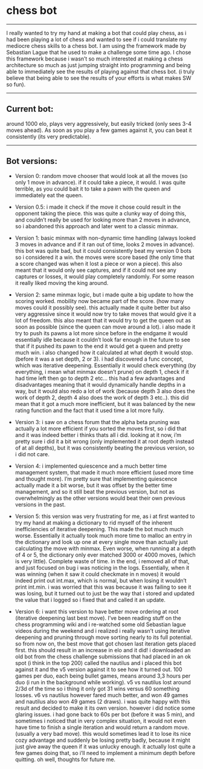 # chess bot
---

I really wanted to try my hand at making a bot that could play chess, as i had been playing a lot of chess and wanted to see if i could translate my mediocre chess skills to a chess bot. I am using the framework made by Sebastian Lague that he used to make a challenge some time ago. I chose this framework because i wasn’t so much interested at making a chess architecture so much as just jumping straight into programming and being able to immediately see the results of playing against that chess bot. (i truly believe that being able to see the results of your efforts is what makes SW so fun). 

---

## Current bot:

around 1000 elo, plays very aggressively, but easily tricked (only sees 3-4 moves ahead). As soon as you play a few games against it, you can beat it consistently (its very predictable).

---

## Bot versions:

- Version 0: random move chooser that would look at all the moves (so only 1 move in advance). if it could take a piece, it would. I was quite terrible, as you could bait it to take a pawn with the queen and immediately eat the queen.

- Version 0.5: i made it check if the move it chose could result in the opponent taking the piece. this was quite a clunky way of doing this, and couldn’t really be used for looking more than 2 moves in advance, so i abandoned this approach and later went to a classic minmax.

- Version 1: basic minmax with non-dynamic time handling (always looked 3 moves in advance and if it ran out of time, looks 2 moves in advance). this bot was quite bad, but it could consistently beat my version 0 bots so i considered it a win. the moves were score based (the only time that a score changed was when it lost a piece or won a piece). this also meant that it would only see captures, and if it could not see any captures or losses, it would play completely randomly. For some reason it really liked moving the king around.

- Version 2: same minmax logic, but i made quite a big update to how the scoring worked. mobility now became part of the score. (how many moves could it possibly see). this actually made it quite better but also very aggressive since it would now try to take moves that would give it a lot of freedom. this also meant that it would try to get the queen out as soon as possible (since the queen can move around a lot). i also made it try to push its pawns a lot more since before in the endgame it would essentially idle because it couldn’t look far enough in the future to see that if it pushed its pawn to the end it would get a queen and pretty much win. i also changed how it calculated at what depth it would stop. (before it was a set depth, 2 or 3). i had discovered a func concept, which was iterative deepening. Essentially it would check everything (by everything, i mean what minmax doesn’t prune) on depth 1, check if it had time left then go to depth 2 etc… this had a few advantages and disadvantages meaning that it would dynamically handle depths in a way, but it would also redo a lot of work (because depth 3 also does the work of depth 2, depth 4 also does the work of depth 3 etc..). this did mean that it got a much more inefficient, but it was balanced by the new rating function and the fact that it used time a lot more fully.

- Version 3: i saw on a chess forum that the alpha beta pruning was actually a lot more efficient if you sorted the moves first, so i did that and it was indeed better i thinks thats all i did. looking at it now, i’m pretty sure i did it a bit wrong (only implemented it at root depth instead of at all depths), but it was consistently beating the previous version, so i did not care.

- Version 4: i implemented quiescence and a much better time management system, that made it much more efficient (used more time and thought more). I’m pretty sure that implementing quiescence actually made it a bit worse, but it was offset by the better time management, and so it still beat the previous version, but not as overwhelmingly as the other versions would beat their own previous versions in the past.

- Version 5: this version was very frustrating for me, as i at first wanted to try my hand at making a dictionary to rid myself of the inherent inefficiencies of iterative deepening. This made the bot much much worse. Essentially it actually took much more time to malloc an entry in the dictionary and look up one at every single move than actually just calculating the move with minmax. Even worse, when running at a depth of 4 or 5, the dictionary only ever matched 3000 or 4000 moves, (which is very little). Complete waste of time. in the end, i removed all of that, and just focused on bug i was noticing in the logs. Essentially, when it was winning (when it saw it could checkmate in n moves) it would indeed print out int.max, which is normal, but when losing it wouldn’t print int.min. i was worried that this was because it was failing to see it was losing, but it turned out to just be the way that i stored and updated the value that i logged so i fixed that and called it an update.

- Version 6: i want this version to have better move ordering at root (iterative deepening last best move). I’ve been reading stuff on the chess programming wiki and i re-watched some old Sebastian lague videos during the weekend and i realized i really wasn’t using iterative deepening and pruning through move sorting nearly to its full potential. so from now on, the best move that got chosen last iteration gets placed first. this should result in an increase in elo and it did! i downloaded an old bot from the chess challenge submissions that had placed in an ok spot (i think in the top 200) called the nautilus and i placed this bot against it and the v5 version against it to see how it turned out. 100 games per duo, each being bullet games, means around 3,3 hours per duo (i run in the background while working). v5 vs nautilus lost around 2/3d of the time so i thing it only got 31 wins versus 60 something losses. v6 vs nautilus however fared much better, and won 49 games and nautilus also won 49 games (2 draws). i was quite happy with this result and decided to make it its own version. however i did notice some glaring issues. i had gone back to 60s per bot (before it was 5 min), and sometimes i noticed that in very complex situation, it would not even have time to finish a single iteration and would return a random move. (usually a very bad move). this would sometimes lead it to lose its nice cozy advantage and suddenly be losing pretty badly, because it might just give away the queen if it was unlucky enough. it actually lost quite a few games doing that, so i’ll need to implement a minimum depth before quitting. oh well, thoughts for future me.